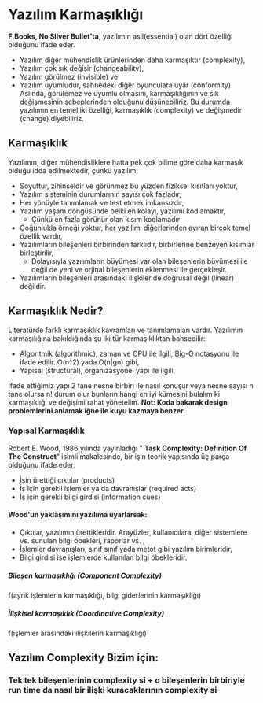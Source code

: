 # Yazılım Karmaşıklığı
**F.Books, No Silver Bullet'ta**, yazılımın asil(essential) olan dört özelliği olduğunu ifade eder.
- Yazılım diğer mühendislik ürünlerinden daha karmaşıktır (complexity),
- Yazılım çok sık değişir (changeability),
- Yazılım görülmez (invisible) ve
- Yazılım uyumludur, sahnedeki diğer oyunculara uyar (conformity)
Aslında, görülemez ve uyumlu olmasını, karmaşıklığının ve sık değişmesinin sebeplerinden olduğunu düşünebiliriz. Bu durumda yazılımın en temel iki özelliği, karmaşıklık (complexity) ve değişmedir (change) diyebiliriz.
## Karmaşıklık
Yazılımın, diğer mühendisliklere hatta pek çok bilime göre daha karmaşık olduğu idda edilmektedir, çünkü yazılım:
- Soyuttur, zihinseldir ve görünmez bu yüzden fiziksel kısıtları yoktur,
- Yazılım sisteminin durumlarının sayısı çok fazladır,
- Her yönüyle tanımlamak ve test etmek imkansızdır,
- Yazılım yaşam döngüsünde belki en kolayı, yazılımı kodlamaktır,
	- Çünkü en fazla görünür olan kısım kodlamadır
- Çoğunlukla örneği yoktur, her yazılımı diğerlerinden ayıran birçok temel özellik vardır,
- Yazılımların bileşenleri birbirinden farklıdır, birbirlerine benzeyen kısımlar birleştirilir,
	- Dolayısıyla yazılımların büyümesi var olan bileşenlerin büyümesi ile değil de yeni ve orjinal bileşenlerin eklenmesi ile gerçekleşir.
- Yazılımların bileşenleri arasındaki ilişkiler de doğrusal değil (linear) değildir.
## Karmaşıklık Nedir?
Literatürde farklı karmaşıklık kavramları ve tanımlamaları vardır. Yazılımın karmaşılığına bakıldığında şu iki tür karmaşıklıktan bahsedilir:
- Algoritmik (algorithmic), zaman ve CPU ile ilgili, Big-O notasyonu ile ifade edilir. O(n^2) yada O(n|gn) gibi,
- Yapısal (structural), organizasyonel yapı ile ilgili,

İfade ettiğimiz yapı 2 tane nesne birbiri ile nasıl konuşur veya nesne sayısı n tane olursa n! durum olur bunların hangi en iyi kümesini bulalım ki karmaşıklığı ve değişimi rahat yönetelim.
**Not: Koda bakarak design problemlerini anlamak iğne ile kuyu kazmaya benzer.**

### Yapısal Karmaşıklık
Robert E. Wood, 1986 yılında yayınladığı " **Task Complexity: Definition Of The Construct**" isimli makalesinde, bir işin teorik yapısında üç parça olduğunu ifade eder:
- İşin ürettiği çıktılar (products)
- İş için gerekli işlemler ya da davranışlar (required acts)
- İş için gerekli bilgi girdisi (information cues)

#### Wood'un yaklaşımını yazılıma uyarlarsak:
- Çıktılar, yazılımın ürettikleridir. Arayüzler, kullanıcılara, diğer sistemlere vs. sunulan bilgi öbekleri, raporlar vs. ,
- İşlemler davranışları, sınıf sınıf yada metot gibi yazılım birimleridir,
- Bilgi girdisi ise işlemlerde kullanılan bilgi öbekleridir.
##### Bileşen karmaşıklığı (Component Complexity)
f(ayrık işlemlerin karmaşıklığı, bilgi giderlerinin karmaşıklığı)
##### İlişkisel karmaşıklık (Coordinative Complexity)
f(işlemler arasındaki ilişkilerin karmaşıklığı)

## Yazılım Complexity Bizim için:
### Tek tek bileşenlerinin complexity si + o bileşenlerin birbiriyle run time da nasıl bir ilişki kuracaklarının complexity si 

